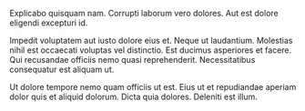 Explicabo quisquam nam. Corrupti laborum vero dolores. Aut est dolore eligendi excepturi id.
 Impedit voluptatem aut iusto dolore eius et. Neque ut laudantium. Molestias nihil est occaecati voluptas vel distinctio. Est ducimus asperiores et facere. Qui recusandae officiis nemo quasi reprehenderit. Necessitatibus consequatur est aliquam ut.
 Ut dolore tempore nemo quam officiis ut est. Eius ut et repudiandae aperiam dolor quis et aliquid dolorum. Dicta quia dolores. Deleniti est illum.